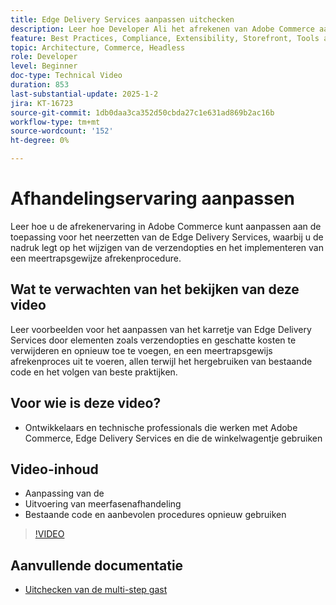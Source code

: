 ```yaml
---
title: Edge Delivery Services aanpassen uitchecken
description: Leer hoe Developer Ali het afrekenen van Adobe Commerce aanpast, inclusief leveringsopties en uitchecken in meerdere stappen, met gebruik van best practices en hergebruik van code. ​
feature: Best Practices, Compliance, Extensibility, Storefront, Tools and External Services
topic: Architecture, Commerce, Headless
role: Developer
level: Beginner
doc-type: Technical Video
duration: 853
last-substantial-update: 2025-1-2
jira: KT-16723
source-git-commit: 1db0daa3ca352d50cbda27c1e631ad869b2ac16b
workflow-type: tm+mt
source-wordcount: '152'
ht-degree: 0%

---
```


# Afhandelingservaring aanpassen

Leer hoe u de afrekenervaring in Adobe Commerce kunt aanpassen aan de toepassing voor het neerzetten van de Edge Delivery Services, waarbij u de nadruk legt op het wijzigen van de verzendopties en het implementeren van een meertrapsgewijze afrekenprocedure.

## Wat te verwachten van het bekijken van deze video

Leer voorbeelden voor het aanpassen van het karretje van Edge Delivery Services door elementen zoals verzendopties en geschatte kosten te verwijderen en opnieuw toe te voegen, en een meertrapsgewijs afrekenproces uit te voeren, allen terwijl het hergebruiken van bestaande code en het volgen van beste praktijken. &#x200B;

## Voor wie is deze video?

* Ontwikkelaars en technische professionals die werken met Adobe Commerce, Edge Delivery Services en die de winkelwagentje gebruiken

## Video-inhoud

* Aanpassing van de &#x200B;
* Uitvoering van meerfasenafhandeling &#x200B;
* Bestaande code en aanbevolen procedures opnieuw gebruiken

>[!VIDEO](https://video.tv.adobe.com/v/3442650?learn=on)

## Aanvullende documentatie

* [ Uitchecken van de multi-step gast ](https://experienceleague.adobe.com/developer/commerce/storefront/dropins/checkout/tutorials/multi-step/)
